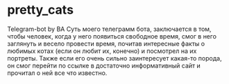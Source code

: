 # pretty_cats
Telegram-bot by BA
Суть моего телеграмм бота, заключается в том, чтобы человек, когда у него появиться свободное время, смог в него заглянуть 
и весело провести время, почитав интересные факты о любимых котах (если он любит их, конечно) и посмотрел на их портреты. 
Также если его очень сильно заинтересует какая-то порода, он смог перейти по ссылке в достаточно информативный сайт и 
прочитал о ней все что известно.
